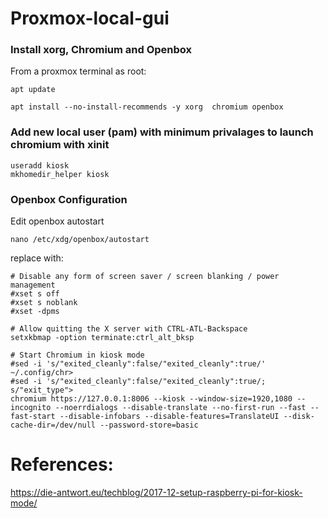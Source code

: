 # Proxmox-local-gui


### Install xorg, Chromium and Openbox

From a proxmox terminal as root:
```
apt update

apt install --no-install-recommends -y xorg  chromium openbox
```

### Add new local user (pam)  with minimum privalages to launch chromium with xinit
```
useradd kiosk
mkhomedir_helper kiosk
```

### Openbox Configuration

Edit openbox autostart

```
nano /etc/xdg/openbox/autostart
```

replace with:

```
# Disable any form of screen saver / screen blanking / power management
#xset s off
#xset s noblank
#xset -dpms

# Allow quitting the X server with CTRL-ATL-Backspace
setxkbmap -option terminate:ctrl_alt_bksp

# Start Chromium in kiosk mode
#sed -i 's/"exited_cleanly":false/"exited_cleanly":true/' ~/.config/chr>
#sed -i 's/"exited_cleanly":false/"exited_cleanly":true/; s/"exit_type">
chromium https://127.0.0.1:8006 --kiosk --window-size=1920,1080 --incognito --noerrdialogs --disable-translate --no-first-run --fast --fast-start --disable-infobars --disable-features=TranslateUI --disk-cache-dir=/dev/null --password-store=basic

```




# References:

https://die-antwort.eu/techblog/2017-12-setup-raspberry-pi-for-kiosk-mode/
